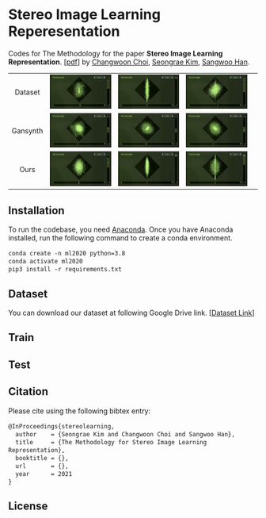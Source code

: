 # Stereo Image Learning Reperesentation
Codes for The Methodology for the paper **Stereo Image Learning Representation**. [[pdf]()] by [Changwoon Choi](http://3d.snu.ac.kr/members/), [Seongrae Kim](), [Sangwoo Han]().

| | | | | |
|:---------:|:---------:|:---------:|:---------:|:---------:|
|Dataset|![gt_1](./paper/Presentation/figures/00000105_F.gif)|![gt_2](./paper/Presentation/figures/00000149_D_sharp.gif)|![gt_3](./paper/Presentation/figures/00000159_A.gif)
|Gansynth|![gs_1](./paper/Presentation/figures/LR220.gif)|![gs_2](./paper/Presentation/figures/LR222.gif)|![gs_3](./paper/Presentation/figures/LR226.gif)|
|Ours|![our_1](./paper/Presentation/figures/MS366(1).gif)|![our_2](./paper/Presentation/figures/MS455(2).gif)|![our_3](./paper/Presentation/figures/MS235(3).gif)|
## Installation
<!---
### 1. Anaconda and environment installations
-->
To run the codebase, you need [Anaconda](https://www.anaconda.com/). Once you have Anaconda installed, run the following command to create a conda environment.
```
conda create -n ml2020 python=3.8
conda activate ml2020
pip3 install -r requirements.txt
```

## Dataset
You can download our dataset at following Google Drive link. 
[[Dataset Link](https://drive.google.com/drive/folders/1RCljf5SUgpIPMjVXdYCAYO8DNnaVTWHL?usp=sharing)]

## Train

## Test


## Citation
Please cite using the following bibtex entry:
```
@InProceedings{stereolearning,
  author	= {Seongrae Kim and Changwoon Choi and Sangwoo Han},
  title 	= {The Methodology for Stereo Image Learning Representation},
  booktitle	= {},
  url		= {},
  year		= 2021
}
```
## License
